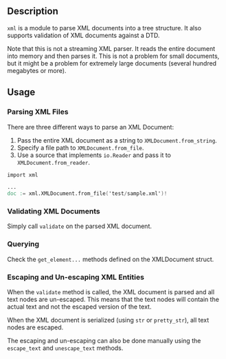## Description

`xml` is a module to parse XML documents into a tree structure. It also supports
validation of XML documents against a DTD.

Note that this is not a streaming XML parser. It reads the entire document into
memory and then parses it. This is not a problem for small documents, but it
might be a problem for extremely large documents (several hundred megabytes or more).

## Usage

### Parsing XML Files

There are three different ways to parse an XML Document:

1. Pass the entire XML document as a string to `XMLDocument.from_string`.
2. Specify a file path to `XMLDocument.from_file`.
3. Use a source that implements `io.Reader` and pass it to `XMLDocument.from_reader`.

```v
import xml

...
doc := xml.XMLDocument.from_file('test/sample.xml')!
```

### Validating XML Documents

Simply call `validate` on the parsed XML document.

### Querying

Check the `get_element...` methods defined on the XMLDocument struct.

### Escaping and Un-escaping XML Entities

When the `validate` method is called, the XML document is parsed and all text
nodes are un-escaped. This means that the text nodes will contain the actual
text and not the escaped version of the text.

When the XML document is serialized (using `str` or `pretty_str`), all text nodes are escaped.

The escaping and un-escaping can also be done manually using the `escape_text` and `unescape_text` methods.
